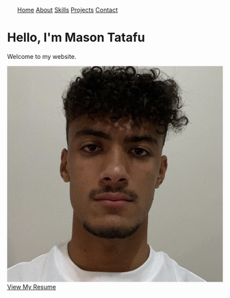 <link rel="stylesheet" type="text/css" href="/assets/style.css">

<nav>
    <ul>
        <a href="/">Home</a>
        <a href="/about">About</a>
        <a href="/skills">Skills</a>
        <a href="/projects">Projects</a>
        <a href="/contact">Contact</a>
    </ul>
</nav>

<div class="container">
    <h1>Hello, I'm Mason Tatafu</h1>
    <p>Welcome to my website.</p>
    <img src="IMG_5131.jpg" alt="Mason Tatafu" class="profile-img">
    <br>
    <a href="Mason Tatafu Current Resume - 2025.pdf" target="_blank" class="resume-button">View My Resume</a> 
</div>



